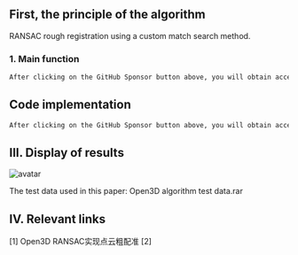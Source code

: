 ##  First, the principle of the algorithm 

RANSAC rough registration using a custom match search method. 

###  1. Main function 

 ```python  
After clicking on the GitHub Sponsor button above, you will obtain access permissions to my private code repository ( https://github.com/slowlon/my_code_bar ) to view this blog code. By searching the code number of this blog, you can find the code you need, code number is: 2024020309574592930
 ```  
##  Code implementation 

 ```python  
After clicking on the GitHub Sponsor button above, you will obtain access permissions to my private code repository ( https://github.com/slowlon/my_code_bar ) to view this blog code. By searching the code number of this blog, you can find the code you need, code number is: 2024020309574592930
 ```  
##  III. Display of results 

![avatar]( b68036fcf47d43d189e165b0a250de72.png) 

 The test data used in this paper: Open3D algorithm test data.rar  

##  IV. Relevant links 

[1] Open3D RANSAC实现点云粗配准 [2] 

